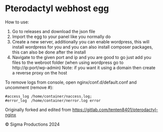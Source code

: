 # Pterodactyl webhost egg



How to use:
1. Go to releases and download the json file
2. Import the egg to your panel like you normally do
3. Create a new server, additionally you can enable wordpress, this will install wordpress for you
and you can also install composer packages, this can also be done after the install
4. Navigate to the given port and ip and you are good to go just add you files to the webroot folder
(when using wordpress go to http://ip:port/wp-admin)
Note: if you want it using a domain then create a reverse proxy on the host 


To remove logs from console, open nginx/conf.d/default.conf and uncomment (remove #):

```
#access_log /home/container/naccess.log;
#error_log  /home/container/nerror.log error
```


Originally forked and edited from https://gitlab.com/tenten8401/pterodactyl-nginx


© Sigma Productions 2024
